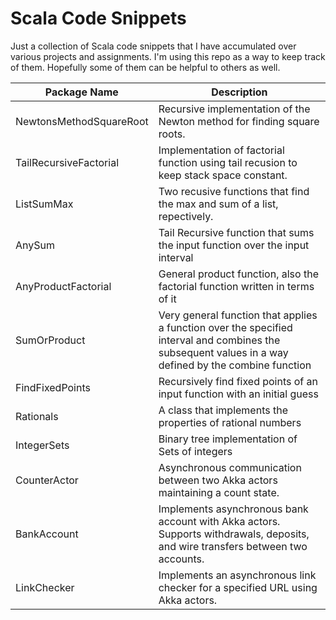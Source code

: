 Scala Code Snippets
===================

Just a collection of Scala code snippets that I have accumulated over various projects and assignments.  I'm using this repo as a way to keep track of them. Hopefully some of them can be helpful to others as well.


| Package Name  |  Description |
| ------------- | ------------- |
| NewtonsMethodSquareRoot  | Recursive implementation of the Newton method for finding square roots.  |
| TailRecursiveFactorial | Implementation of factorial function using tail recusion to keep stack space constant.  |
| ListSumMax  |  Two recusive functions that find the max and sum of a list, repectively. |
| AnySum | Tail Recursive function that sums the input function over the input interval |
| AnyProductFactorial | General product function, also the factorial function written in terms of it |
| SumOrProduct | Very general function that applies a function over the specified interval and combines the subsequent values in a way defined by the combine function |
| FindFixedPoints| Recursively find fixed points of an input function with an initial guess |
| Rationals | A class that implements the properties of rational numbers |
| IntegerSets | Binary tree implementation of Sets of integers |
| CounterActor | Asynchronous communication between two Akka actors maintaining a count state. |
| BankAccount | Implements asynchronous bank account with Akka actors.  Supports withdrawals, deposits, and wire transfers between two accounts.
| LinkChecker | Implements an asynchronous link checker for a specified URL using Akka actors. |
